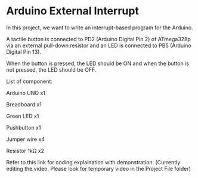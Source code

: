 # Arduino External Interrupt
In this project, we want to write an interrupt-based program for the Arduino.

A tactile button is connected to PD2 (Arduino Digital Pin 2) of ATmega328p via an external pull-down resistor and an LED is connected to PB5 (Arduino Digital Pin 13).

When the button is pressed, the LED should be ON and when the button is not pressed, the LED should be OFF.

List of component:

Arduino UNO x1

Breadboard x1

Green LED x1

Pushbutton x1

Jumper wire x4

Resistor 1kΩ x2

Refer to this link for coding explaination with demonstration: (Currently editing the video. Please look for temporary video in the Project File folder)

